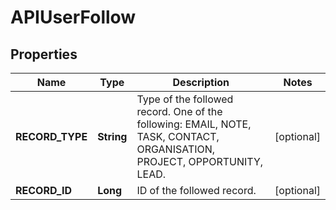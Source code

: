 
# APIUserFollow

## Properties
Name | Type | Description | Notes
------------ | ------------- | ------------- | -------------
**RECORD_TYPE** | **String** | Type of the followed record. One of the following: EMAIL, NOTE, TASK, CONTACT, ORGANISATION, PROJECT, OPPORTUNITY, LEAD. |  [optional]
**RECORD_ID** | **Long** | ID of the followed record. |  [optional]



